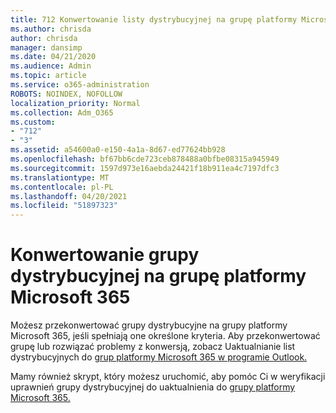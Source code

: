 ```yaml
---
title: 712 Konwertowanie listy dystrybucyjnej na grupę platformy Microsoft 365
ms.author: chrisda
author: chrisda
manager: dansimp
ms.date: 04/21/2020
ms.audience: Admin
ms.topic: article
ms.service: o365-administration
ROBOTS: NOINDEX, NOFOLLOW
localization_priority: Normal
ms.collection: Adm_O365
ms.custom:
- "712"
- "3"
ms.assetid: a54600a0-e150-4a1a-8d67-ed77624bb928
ms.openlocfilehash: bf67bb6cde723ceb878488a0bfbe08315a945949
ms.sourcegitcommit: 1597d973e16aebda24421f18b911ea4c7197dfc3
ms.translationtype: MT
ms.contentlocale: pl-PL
ms.lasthandoff: 04/20/2021
ms.locfileid: "51897323"
---
```

# <a name="convert-a-distribution-group-to-a-microsoft-365-group"></a>Konwertowanie grupy dystrybucyjnej na grupę platformy Microsoft 365

Możesz przekonwertować grupy dystrybucyjne na grupy platformy Microsoft 365, jeśli spełniają one określone kryteria. Aby przekonwertować grupę lub rozwiązać problemy z konwersją, zobacz Uaktualnianie list dystrybucyjnych do [grup platformy Microsoft 365 w programie Outlook.](https://docs.microsoft.com/microsoft-365/admin/manage/upgrade-distribution-lists)

Mamy również skrypt, który możesz uruchomić, aby pomóc Ci w weryfikacji uprawnień grupy dystrybucyjnej do uaktualnienia do [grupy platformy Microsoft 365.](https://aka.ms/DLToM365Group)